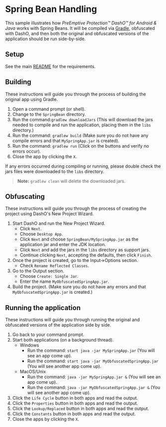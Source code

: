 # Spring Bean Handling

This sample illustrates how _PreEmptive Protection™ DashO™ for Android & Java_ works with Spring Beans.
It will be compiled via [Gradle](http://www.gradle.org), obfuscated with DashO, and then both the original and obfuscated versions of the application should be run side-by-side.

## Setup

See the main [README](../README.md) for the requirements.

## Building

These instructions will guide you through the process of building the original app using Gradle.

1. Open a command prompt (or shell).
2. Change to the `SpringBean` directory.
3. Run the command:`gradlew downloadJars` (This will download the jars needed to compile and run the application, placing them in the `libs` directory.)
4. Run the command: `gradlew build` (Make sure you do not have any compile errors and that `MySpringApp.jar` is created).
5. Run the command: `gradlew run` (Click on the buttons and verify no errors occur).
6. Close the app by clicking the `X`.

If any errors occurred during compiling or running, please double check the jars files were downloaded to the `libs` directory.

>**Note:**
>`gradlew clean` will delete the downloaded jars.

## Obfuscating

These instructions will guide you through the process of creating the project using DashO's New Project Wizard.

1. Start DashO and run the New Project Wizard.
    * Click `Next`.
    * Choose `Desktop App`.
    * Click `Next` and choose `SpringBean/MySpringApp.jar` as the application jar and enter the JDK location.
    * Click `Next` and add the jars in the `libs` directory as support jars.
    * Continue clicking `Next`, accepting the defaults, then click `Finish`.
2. Once the project is created, go to the Input->Options section.
    *   Check `Rename Reflected Classes`.
3. Go to the Output section.
    *   Choose `Create: Single Jar`.
    *   Enter the name `MyObfuscatedSpringApp.jar`.
4. Build the project. (Make sure you do not have any errors and that `MyObfuscatedSpringApp.jar` is created.)

## Running the application

These instructions will guide you through running the original and obfuscated versions of the application side by side.

1. Go back to your command prompt.
2. Start both applications (on a background thread).
    *   Windows
        *   Run the command: `start java -jar MySpringApp.jar` (You will see an app come up).
        *   Run the command: `start java -jar MyObfuscatedSpringApp.jar` (You will see another app come up).
    *   MacOS/Unix
        *   Run the command: `java -jar MySpringApp.jar &` (You will see an app come up).
        *   Run the command: `java -jar MyObfuscatedSpringApp.jar &` (You will see another app come up).
3. Click the `Life Cycle` button in both apps and read the output.
4. Click the `Properties` button in both apps and read the output.
5. Click the `Lookup/Replaced` button in both apps and read the output.
6. Click the `Constants` button in both apps and read the output.
7. Close the apps by clicking the `X`.
